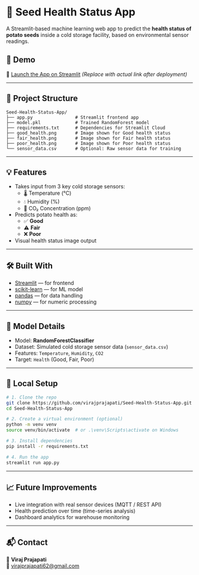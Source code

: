 # 🥔 Seed Health Status App

A Streamlit-based machine learning web app to predict the **health status of potato seeds** inside a cold storage facility, based on environmental sensor readings.

## 🚀 Demo

🔗 [Launch the App on Streamlit](https://seed-health-status-app.streamlit.app/) *(Replace with actual link after deployment)*

---

## 📂 Project Structure

```
Seed-Health-Status-App/
├── app.py                # Streamlit frontend app
├── model.pkl             # Trained RandomForest model
├── requirements.txt      # Dependencies for Streamlit Cloud
├── good_health.png       # Image shown for Good health status
├── fair_health.png       # Image shown for Fair health status
├── poor_health.png       # Image shown for Poor health status
└── sensor_data.csv       # Optional: Raw sensor data for training
```

---

## 💡 Features

- Takes input from 3 key cold storage sensors:
  - 🌡 Temperature (°C)
  - 💧 Humidity (%)
  - 🫧 CO₂ Concentration (ppm)
- Predicts potato health as:
  - ✅ **Good**
  - ⚠️ **Fair**
  - ❌ **Poor**
- Visual health status image output

---

## 🛠 Built With

- [Streamlit](https://streamlit.io/) — for frontend
- [scikit-learn](https://scikit-learn.org/) — for ML model
- [pandas](https://pandas.pydata.org/) — for data handling
- [numpy](https://numpy.org/) — for numeric processing

---

## 🧠 Model Details

- Model: **RandomForestClassifier**
- Dataset: Simulated cold storage sensor data (`sensor_data.csv`)
- Features: `Temperature`, `Humidity`, `CO2`
- Target: `Health` (Good, Fair, Poor)

---

## 🔧 Local Setup

```bash
# 1. Clone the repo
git clone https://github.com/virajprajapati/Seed-Health-Status-App.git
cd Seed-Health-Status-App

# 2. Create a virtual environment (optional)
python -m venv venv
source venv/bin/activate  # or .\venv\Scripts\activate on Windows

# 3. Install dependencies
pip install -r requirements.txt

# 4. Run the app
streamlit run app.py
```

---

## 📈 Future Improvements

- Live integration with real sensor devices (MQTT / REST API)
- Health prediction over time (time-series analysis)
- Dashboard analytics for warehouse monitoring

---

## 📬 Contact

👤 **Viraj Prajapati**  
📧 [virajprajapati62@gmail.com](mailto:virajprajapati62@gmail.com)